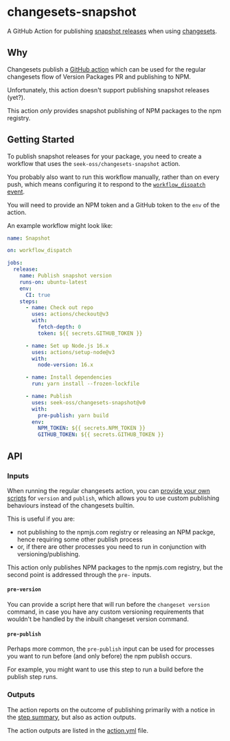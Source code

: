 # changesets-snapshot

A GitHub Action for publishing [snapshot releases] when using [changesets].

[snapshot releases]: https://github.com/changesets/changesets/blob/main/docs/snapshot-releases.md
[changesets]: https://github.com/changesets/changesets

## Why

Changesets publish a [GitHub action] which can be used for the regular changesets flow of Version Packages PR and publishing to NPM.

Unfortunately, this action doesn't support publishing snapshot releases (yet?).

This action _only_ provides snapshot publishing of NPM packages to the npm registry.

[github action]: https://github.com/changesets/action

## Getting Started

To publish snapshot releases for your package, you need to create a workflow that uses the `seek-oss/changesets-snapshot` action.

You probably also want to run this workflow manually, rather than on every push, which means configuring it to respond to the [`workflow_dispatch` event][wde].

You will need to provide an NPM token and a GitHub token to the `env` of the action.

An example workflow might look like:

```yaml
name: Snapshot

on: workflow_dispatch

jobs:
  release:
    name: Publish snapshot version
    runs-on: ubuntu-latest
    env:
      CI: true
    steps:
      - name: Check out repo
        uses: actions/checkout@v3
        with:
          fetch-depth: 0
          token: ${{ secrets.GITHUB_TOKEN }}

      - name: Set up Node.js 16.x
        uses: actions/setup-node@v3
        with:
          node-version: 16.x

      - name: Install dependencies
        run: yarn install --frozen-lockfile

      - name: Publish
        uses: seek-oss/changesets-snapshot@v0
        with:
          pre-publish: yarn build
        env:
          NPM_TOKEN: ${{ secrets.NPM_TOKEN }}
          GITHUB_TOKEN: ${{ secrets.GITHUB_TOKEN }}
```

[wde]: https://docs.github.com/en/actions/managing-workflow-runs/manually-running-a-workflow

## API

### Inputs

When running the regular changesets action, you can [provide your own scripts][scripts] for `version` and `publish`, which allows you to use custom publishing behaviours instead of the changesets builtin.

This is useful if you are:

- not publishing to the npmjs.com registry or releasing an NPM packge, hence requiring some other publish process
- or, if there are other processes you need to run in conjunction with versioning/publishing.

This action only publishes NPM packages to the npmjs.com registry, but the second point is addressed through the `pre-` inputs.

#### `pre-version`

You can provide a script here that will run before the `changeset version` command, in case you have any custom versioning requirements that wouldn't be handled by the inbuilt changeset version command.

#### `pre-publish`

Perhaps more common, the `pre-publish` input can be used for processes you want to run before (and only before) the npm publish occurs.

For example, you might want to use this step to run a build before the publish step runs.

[scripts]: https://github.com/changesets/action#inputs

### Outputs

The action reports on the outcome of publishing primarily with a notice in the [step summary], but also as action outputs.

The action outputs are listed in the [action.yml] file.

[step summary]: https://github.blog/2022-05-09-supercharging-github-actions-with-job-summaries/
[action.yml]: ./action.yml
